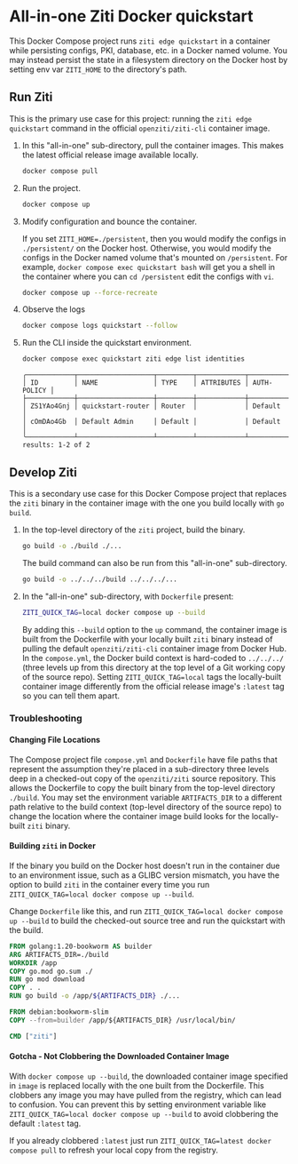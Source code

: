 # All-in-one Ziti Docker quickstart

This Docker Compose project runs `ziti edge quickstart` in a container while persisting configs, PKI, database, etc. in
a Docker named volume. You may instead persist the state in a filesystem directory on the Docker host by setting env var
`ZITI_HOME` to the directory's path.

## Run Ziti

This is the primary use case for this project: running the `ziti edge quickstart` command in the official
`openziti/ziti-cli` container image.

1. In this "all-in-one" sub-directory, pull the container images. This makes the latest official release image available
   locally.

    ```bash
    docker compose pull
    ```

2. Run the project.

    ```bash
    docker compose up
    ```

3. Modify configuration and bounce the container.

    If you set `ZITI_HOME=./persistent`, then you would modify the configs in `./persistent/` on the Docker host.
    Otherwise, you would modify the configs in the Docker named volume that's mounted on `/persistent`. For example,
    `docker compose exec quickstart bash` will get you a shell in the container where you can `cd /persistent` edit the
    configs with `vi`.

    ```bash
    docker compose up --force-recreate
    ```

4. Observe the logs

    ```bash
    docker compose logs quickstart --follow
    ```

5. Run the CLI inside the quickstart environment.

    ```bash
    docker compose exec quickstart ziti edge list identities
    ```

    ```buttonless title="Output"
    ╭────────────┬───────────────────┬─────────┬────────────┬─────────────╮
    │ ID         │ NAME              │ TYPE    │ ATTRIBUTES │ AUTH-POLICY │
    ├────────────┼───────────────────┼─────────┼────────────┼─────────────┤
    │ ZS1YAo4Gnj │ quickstart-router │ Router  │            │ Default     │
    │ cOmDAo4Gb  │ Default Admin     │ Default │            │ Default     │
    ╰────────────┴───────────────────┴─────────┴────────────┴─────────────╯
    results: 1-2 of 2
    ```

## Develop Ziti

This is a secondary use case for this Docker Compose project that replaces the `ziti` binary in the container image with
the one you build locally with `go build`.

1. In the top-level directory of the `ziti` project, build the binary.

    ```bash
    go build -o ./build ./...
    ```

    The build command can also be run from this "all-in-one" sub-directory.

    ```bash
    go build -o ../../../build ../../../...
    ```

2. In the "all-in-one" sub-directory, with `Dockerfile` present:

    ```bash
    ZITI_QUICK_TAG=local docker compose up --build
    ```

    By adding this `--build` option to the `up` command, the container image is built from the Dockerfile with your
    locally built `ziti` binary instead of pulling the default `openziti/ziti-cli` container image from Docker Hub. In
    the `compose.yml`, the Docker build context is hard-coded to `../../../` (three levels up from this directory at the
    top level of a Git working copy of the source repo). Setting `ZITI_QUICK_TAG=local` tags the locally-built container
    image differently from the official release image's `:latest` tag so you can tell them apart.

### Troubleshooting

#### Changing File Locations

The Compose project file `compose.yml` and `Dockerfile` have file paths that represent the assumption they're placed in
a sub-directory three levels deep in a checked-out copy of the `openziti/ziti` source repository. This allows the
Dockerfile to copy the built binary from the top-level directory `./build`. You may set the environment variable
`ARTIFACTS_DIR` to a different path relative to the build context (top-level directory of the source repo) to change the
location where the container image build looks for the locally-built `ziti` binary.

#### Building `ziti` in Docker

If the binary you build on the Docker host doesn't run in the container due to an environment issue, such as a GLIBC
version mismatch, you have the option to build `ziti` in the container every time you run
`ZITI_QUICK_TAG=local docker compose up --build`.

Change `Dockerfile` like this, and run `ZITI_QUICK_TAG=local docker compose up --build` to build the
checked-out source tree and run the quickstart with the build.

```dockerfile
FROM golang:1.20-bookworm AS builder
ARG ARTIFACTS_DIR=./build
WORKDIR /app
COPY go.mod go.sum ./
RUN go mod download
COPY . .
RUN go build -o /app/${ARTIFACTS_DIR} ./...

FROM debian:bookworm-slim
COPY --from=builder /app/${ARTIFACTS_DIR} /usr/local/bin/

CMD ["ziti"]
```

#### Gotcha - Not Clobbering the Downloaded Container Image

With `docker compose up --build`, the downloaded container image specified in `image` is replaced locally with the one
built from the Dockerfile.  This clobbers any image you may have pulled from the registry, which can lead to confusion.
You can prevent this by setting environment variable like `ZITI_QUICK_TAG=local docker compose up --build` to avoid
clobbering the default `:latest` tag.

If you already clobbered `:latest` just run `ZITI_QUICK_TAG=latest docker compose pull` to refresh your local copy from
the registry.
